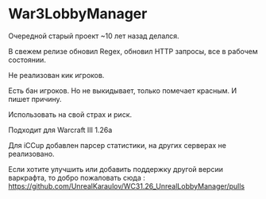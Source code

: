 # War3LobbyManager
 
Очередной старый проект ~10 лет назад делался. 

В свежем релизе обновил Regex, обновил HTTP запросы, все в рабочем состоянии.

Не реализован кик игроков.

Есть бан игроков. Но не выкидывает, только помечает красным. И пишет причину.

Использовать на свой страх и риск.

Подходит для Warcraft III 1.26a

Для iCCup добавлен парсер статистики, на других серверах не реализовано.

















Если хотите улучшить или добавить поддержку другой версии варкрафта, то добро пожаловать сюда : https://github.com/UnrealKaraulov/WC31.26_UnrealLobbyManager/pulls
